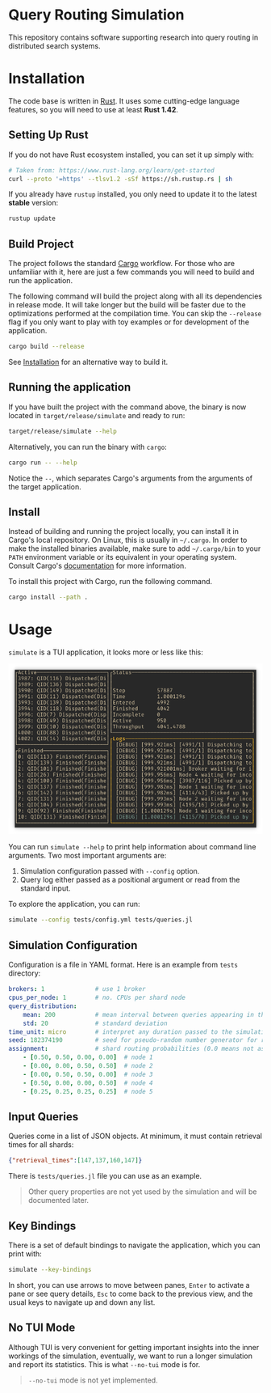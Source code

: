 # Query Routing Simulation

This repository contains software supporting research into query routing in distributed search systems.

# Installation

The code base is written in [Rust]. It uses some cutting-edge language features, so you will need to use at least **Rust 1.42**.

## Setting Up Rust

If you do not have Rust ecosystem installed, you can set it up simply with:

```bash
# Taken from: https://www.rust-lang.org/learn/get-started
curl --proto '=https' --tlsv1.2 -sSf https://sh.rustup.rs | sh
```

If you already have `rustup` installed, you only need to update it to the latest **stable** version:

```bash
rustup update
```

## Build Project

The project follows the standard [Cargo] workflow. For those who are unfamiliar with it, here are just a few commands you will need to build and run the application.

The following command will build the project along with all its dependencies in release mode. It will take longer but the build will be faster due to the optimizations performed at the compilation time. You can skip the `--release` flag if you only want to play with toy examples or for development of the application.

```bash
cargo build --release
```

See [Installation](#install) for an alternative way to build it.

## Running the application

If you have built the project with the command above, the binary is now located in `target/release/simulate` and ready to run:

```bash
target/release/simulate --help
```

Alternatively, you can run the binary with `cargo`:

```bash
cargo run -- --help
```

Notice the `--`, which separates Cargo's arguments from the arguments of the target application.

## Install

Instead of building and running the project locally, you can install it in Cargo's local repository. On Linux, this is usually in `~/.cargo`. In order to make the installed binaries available, make sure to add `~/.cargo/bin` to your `PATH` environment variable or its equivalent in your operating system. Consult Cargo's [documentation][Cargo] for more information.

To install this project with Cargo, run the following command.

```bash
cargo install --path .
```

# Usage

`simulate` is a TUI application, it looks more or less like this:

![](misc/tui.png)

You can run `simulate --help` to print help information about command line arguments. Two most important arguments are:
1. Simulation configuration passed with `--config` option.
2. Query log either passed as a positional argument or read from the standard input.

To explore the application, you can run:
```bash
simulate --config tests/config.yml tests/queries.jl
```

## Simulation Configuration

Configuration is a file in YAML format. Here is an example from `tests` directory:

```yaml
brokers: 1              # use 1 broker
cpus_per_node: 1        # no. CPUs per shard node
query_distribution:
    mean: 200           # mean interval between queries appearing in the system
    std: 20             # standard deviation
time_unit: micro        # interpret any duration passed to the simulation as microseconds
seed: 182374190         # seed for pseudo-random number generator for reproducible results
assignment:             # shard routing probabilities (0.0 means not assigned)
    - [0.50, 0.50, 0.00, 0.00]  # node 1
    - [0.00, 0.00, 0.50, 0.50]  # node 2
    - [0.00, 0.50, 0.50, 0.00]  # node 3
    - [0.50, 0.00, 0.00, 0.50]  # node 4
    - [0.25, 0.25, 0.25, 0.25]  # node 5
```

## Input Queries

Queries come in a list of JSON objects. At minimum, it must contain retrieval times for all shards:

```json
{"retrieval_times":[147,137,160,147]}
```

There is `tests/queries.jl` file you can use as an example.

> Other query properties are not yet used by the simulation and will be documented later.

## Key Bindings

There is a set of default bindings to navigate the application, which you can print with:

```bash
simulate --key-bindings
```

In short, you can use arrows to move between panes, `Enter` to activate a pane or see query details, `Esc` to come back to the previous view, and the usual keys to navigate up and down any list.

## No TUI Mode

Although TUI is very convenient for getting important insights into the inner workings of the simulation, eventually, we want to run a longer simulation and report its statistics. This is what `--no-tui` mode is for.

> `--no-tui` mode is not yet implemented.

[Cargo]: https://doc.rust-lang.org/cargo/
[Rust]: https://www.rust-lang.org/
